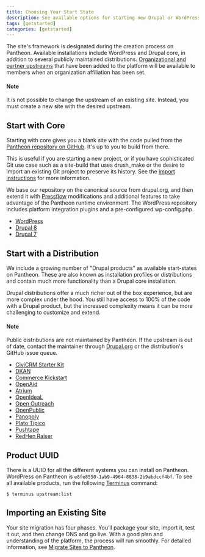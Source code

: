 ```yaml
---
title: Choosing Your Start State
description: See available options for starting new Drupal or WordPress sites and site import considerations.
tags: [getstarted]
categories: [getstarted]
---
```

The site's framework is designated during the creation process on Pantheon. Available installations include WordPress and Drupal core, in addition to several publicly maintained distributions. [Organizational and partner upstreams](/docs/running-custom-upstream/) that have been added to the platform will be available to members when an organization affiliation has been set.

<div class="alert alert-info" role="alert">
<h4 class="info">Note</h4>
<p>It is not possible to change the upstream of an existing site. Instead, you must create a new site with the desired upstream.</p></div>

## Start with Core
Starting with core gives you a blank site with the code pulled from the [Pantheon repository on GitHub](https://github.com/pantheon-systems). It's up to you to build from there.

This is useful if you are starting a new project, or if you have sophisticated Git use case such as a site-build that uses drush_make or the desire to import an existing Git project to preserve its history. See the [import instructions](/docs/start-state#importing-an-existing-site) for more information.

We base our repository on the canonical source from drupal.org, and then extend it with [Pressflow](http://pressflow.org/) modifications and additional features to take advantage of the Pantheon runtime environment. The WordPress repository includes platform integration plugins and a pre-configured wp-config.php.

- [WordPress](https://github.com/pantheon-systems/WordPress)
- [Drupal 8](https://github.com/pantheon-systems/drops-8) <a rel="popover" data-proofer-ignore data-toggle="tooltip" data-html="true" data-content="Install Requires SFTP Mode"><em class="fa fa-info-circle"></em></a>
- [Drupal 7](https://github.com/pantheon-systems/drops-7)

## Start with a Distribution
We include a growing number of "Drupal products" as available start-states on Pantheon. These are also known as installation profiles or distributions and contain much more functionality than a Drupal core installation.

Drupal distributions offer a much richer out of the box experience, but are more complex under the hood. You still have access to 100% of the code with a Drupal product, but the increased complexity means it can be more challenging to customize and extend.

<div class="alert alert-info" role="alert">
<h4 class="info">Note</h4>
<p>Public distributions are not maintained by Pantheon. If the upstream is out of date, contact the maintainer through <a href="https://www.drupal.org">Drupal.org</a> or the distribution's GitHub issue queue.
</p></div>


- [CiviCRM Starter Kit](https://github.com/kreynen/civicrm-starterkit-drops-7) <a rel="popover" data-toggle="tooltip" data-proofer-ignore data-html="true" data-content="Install Requires SFTP Mode"><em class="fa fa-info-circle"></em></a>
- [DKAN](https://github.com/NuCivic/dkan-drops-7)
- [Commerce Kickstart](https://github.com/commerceguys/kickstart-drops-7)
- [OpenAid](https://bitbucket.org/joelsteidl/openaid-drops-7)
- [Atrium](https://github.com/phase2/openatrium-drops-6)
- [OpenIdeaL](https://github.com/linnovate/openideal-on-drops-7)
- [Open Outreach](https://github.com/nedjo/openoutreach-drops-7)
- [OpenPublic](https://github.com/phase2/openpublic-drops-7)
- [Panopoly](https://github.com/populist/panopoly-drops-7)
- [Plato Típico](https://github.com/enzolutions/plato_tipico)
- [Pushtape](https://github.com/zirafa/pushtape-drops-7)
- [RedHen Raiser](https://github.com/thinkshout/redhenraiser-drops-7)


## Product UUID
There is a UUID for all the different systems you can install on Pantheon. WordPress on Pantheon is `e8fe8550-1ab9-4964-8838-2b9abdccf4bf`. To see all available products, run the following [Terminus](/docs/terminus/) command:
```
$ terminus upstream:list
```

## Importing an Existing Site

Your site migration has four phases. You’ll package your site, import it, test it out, and then change DNS and go live. With a good plan and understanding of the platform, the process will run smoothly. For detailed information, see [Migrate Sites to Pantheon](/docs/migrate).
